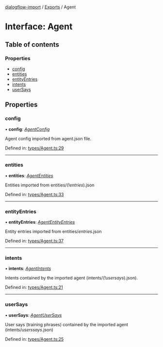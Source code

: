 [dialogflow-import](../README.md) / [Exports](../modules.md) / Agent

# Interface: Agent

## Table of contents

### Properties

- [config](agent.md#config)
- [entities](agent.md#entities)
- [entityEntries](agent.md#entityentries)
- [intents](agent.md#intents)
- [userSays](agent.md#usersays)

## Properties

### config

• **config**: [*AgentConfig*](agentconfig.md)

Agent config imported from agent.json file.

Defined in: [types/Agent.ts:29](https://github.com/edupsousa/dialogflow-import/blob/cb3143e/src/types/Agent.ts#L29)

___

### entities

• **entities**: [*AgentEntities*](../modules.md#agententities)

Entities imported from entities/*(!_entries_*).json

Defined in: [types/Agent.ts:33](https://github.com/edupsousa/dialogflow-import/blob/cb3143e/src/types/Agent.ts#L33)

___

### entityEntries

• **entityEntries**: [*AgentEntityEntries*](../modules.md#agententityentries)

Entity entries imported from entities/*_entries_*.json

Defined in: [types/Agent.ts:37](https://github.com/edupsousa/dialogflow-import/blob/cb3143e/src/types/Agent.ts#L37)

___

### intents

• **intents**: [*AgentIntents*](../modules.md#agentintents)

Intents contained by the imported agent (intents/*(!_usersays_*).json).

Defined in: [types/Agent.ts:21](https://github.com/edupsousa/dialogflow-import/blob/cb3143e/src/types/Agent.ts#L21)

___

### userSays

• **userSays**: [*AgentUserSays*](../modules.md#agentusersays)

User says (training phrases) contained by the imported agent (intents/*_userssays_*.json)

Defined in: [types/Agent.ts:25](https://github.com/edupsousa/dialogflow-import/blob/cb3143e/src/types/Agent.ts#L25)

